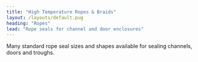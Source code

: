 ```yaml
---
title: "High Temperature Ropes & Braids"
layout: /layouts/default.pug
heading: "Ropes"
lead: "Rope seals for channel and door enclosures"
---
```

Many standard rope seal sizes and shapes available for sealing channels, doors and troughs.
